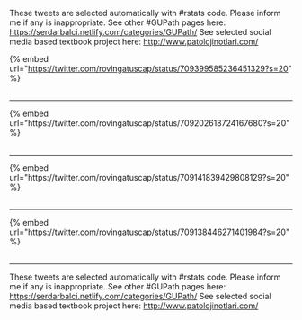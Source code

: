 

These tweets are selected automatically with #rstats code. Please inform me if any is inappropriate.
See other #GUPath pages here: https://serdarbalci.netlify.com/categories/GUPath/ 
See selected social media based textbook project here: http://www.patolojinotlari.com/

{% embed url="https://twitter.com/rovingatuscap/status/709399585236451329?s=20" %}<br>
<br>
<hr>
{% embed url="https://twitter.com/rovingatuscap/status/709202618724167680?s=20" %}<br>
<br>
<hr>
{% embed url="https://twitter.com/rovingatuscap/status/709141839429808129?s=20" %}<br>
<br>
<hr>
{% embed url="https://twitter.com/rovingatuscap/status/709138446271401984?s=20" %}<br>
<br>
<hr>


These tweets are selected automatically with #rstats code. Please inform me if any is inappropriate.
See other #GUPath pages here: https://serdarbalci.netlify.com/categories/GUPath/ 
See selected social media based textbook project here: http://www.patolojinotlari.com/
